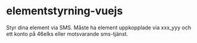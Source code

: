 # elementstyrning-vuejs
Styr dina element via SMS. Måste ha element uppkopplade via xxx_yyy och ett konto på 46elks eller motsvarande sms-tjänst.
